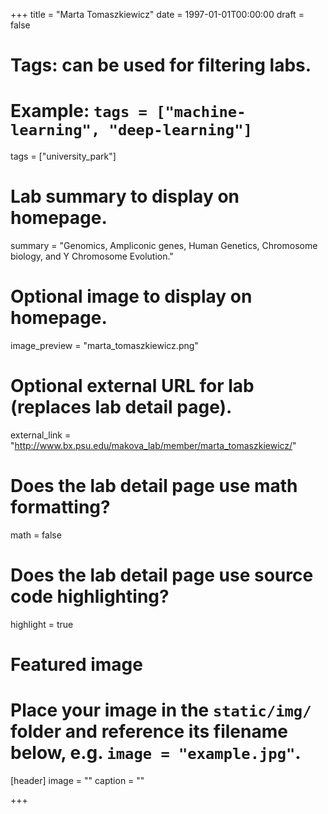 +++
title = "Marta Tomaszkiewicz"
date = 1997-01-01T00:00:00
draft = false

# Tags: can be used for filtering labs.
# Example: `tags = ["machine-learning", "deep-learning"]`
tags = ["university_park"]

# Lab summary to display on homepage.
summary = "Genomics, Ampliconic genes, Human Genetics, Chromosome biology, and Y Chromosome Evolution."

# Optional image to display on homepage.
image_preview = "marta_tomaszkiewicz.png"

# Optional external URL for lab (replaces lab detail page).
external_link = "http://www.bx.psu.edu/makova_lab/member/marta_tomaszkiewicz/"

# Does the lab detail page use math formatting?
math = false

# Does the lab detail page use source code highlighting?
highlight = true

# Featured image
# Place your image in the `static/img/` folder and reference its filename below, e.g. `image = "example.jpg"`.
[header]
image = ""
caption = ""

+++
